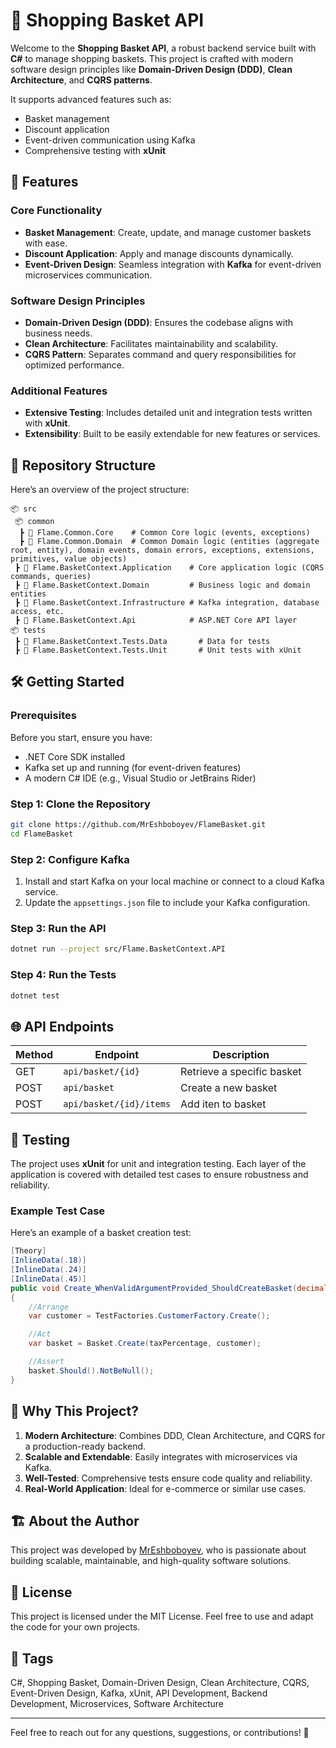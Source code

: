 # 🛒 Shopping Basket API  

Welcome to the **Shopping Basket API**, a robust backend service built with **C#** to manage shopping baskets. This project is crafted with modern software design principles like **Domain-Driven Design (DDD)**, **Clean Architecture**, and **CQRS patterns**.  

It supports advanced features such as:  
- Basket management  
- Discount application  
- Event-driven communication using Kafka  
- Comprehensive testing with **xUnit**  

## 🚀 Features  
### Core Functionality  
- **Basket Management**: Create, update, and manage customer baskets with ease.  
- **Discount Application**: Apply and manage discounts dynamically.  
- **Event-Driven Design**: Seamless integration with **Kafka** for event-driven microservices communication.  

### Software Design Principles  
- **Domain-Driven Design (DDD)**: Ensures the codebase aligns with business needs.  
- **Clean Architecture**: Facilitates maintainability and scalability.  
- **CQRS Pattern**: Separates command and query responsibilities for optimized performance.  

### Additional Features  
- **Extensive Testing**: Includes detailed unit and integration tests written with **xUnit**.  
- **Extensibility**: Built to be easily extendable for new features or services.  

## 📂 Repository Structure  
Here’s an overview of the project structure:  

```
📦 src
 📦 common
  ┣ 📂 Flame.Common.Core    # Common Core logic (events, exceptions)
  ┣ 📂 Flame.Common.Domain  # Common Domain logic (entities (aggregate root, entity), domain events, domain errors, exceptions, extensions, primitives, value objects)  
 ┣ 📂 Flame.BasketContext.Application    # Core application logic (CQRS commands, queries)  
 ┣ 📂 Flame.BasketContext.Domain         # Business logic and domain entities  
 ┣ 📂 Flame.BasketContext.Infrastructure # Kafka integration, database access, etc.  
 ┣ 📂 Flame.BasketContext.Api            # ASP.NET Core API layer  
📦 tests  
 ┣ 📂 Flame.BasketContext.Tests.Data       # Data for tests  
 ┣ 📂 Flame.BasketContext.Tests.Unit       # Unit tests with xUnit
```  

## 🛠 Getting Started  

### Prerequisites  
Before you start, ensure you have:  
- .NET Core SDK installed  
- Kafka set up and running (for event-driven features)  
- A modern C# IDE (e.g., Visual Studio or JetBrains Rider)  

### Step 1: Clone the Repository  
```bash  
git clone https://github.com/MrEshboboyev/FlameBasket.git  
cd FlameBasket
```  

### Step 2: Configure Kafka  
1. Install and start Kafka on your local machine or connect to a cloud Kafka service.  
2. Update the `appsettings.json` file to include your Kafka configuration.  

### Step 3: Run the API  
```bash  
dotnet run --project src/Flame.BasketContext.API  
```  

### Step 4: Run the Tests  
```bash  
dotnet test  
```  

## 🌐 API Endpoints  

| Method | Endpoint                | Description                           |  
|--------|-------------------------|---------------------------------------|  
| GET    | `api/basket/{id}`       | Retrieve a specific basket            |  
| POST   | `api/basket`            | Create a new basket                   |  
| POST   | `api/basket/{id}/items` | Add iten to basket                    | 

## 🧪 Testing  
The project uses **xUnit** for unit and integration testing. Each layer of the application is covered with detailed test cases to ensure robustness and reliability.  

### Example Test Case  
Here’s an example of a basket creation test:  
```csharp  
[Theory]
[InlineData(.18)]
[InlineData(.24)]
[InlineData(.45)]
public void Create_WhenValidArgumentProvided_ShouldCreateBasket(decimal taxPercentage)
{
    //Arrange
    var customer = TestFactories.CustomerFactory.Create();

    //Act
    var basket = Basket.Create(taxPercentage, customer);

    //Assert
    basket.Should().NotBeNull();
}
```  

## 🌟 Why This Project?  
1. **Modern Architecture**: Combines DDD, Clean Architecture, and CQRS for a production-ready backend.  
2. **Scalable and Extendable**: Easily integrates with microservices via Kafka.  
3. **Well-Tested**: Comprehensive tests ensure code quality and reliability.  
4. **Real-World Application**: Ideal for e-commerce or similar use cases.  

## 🏗 About the Author  
This project was developed by [MrEshboboyev](https://github.com/MrEshboboyev), who is passionate about building scalable, maintainable, and high-quality software solutions.  

## 📄 License  
This project is licensed under the MIT License. Feel free to use and adapt the code for your own projects.  

## 🔖 Tags  
C#, Shopping Basket, Domain-Driven Design, Clean Architecture, CQRS, Event-Driven Design, Kafka, xUnit, API Development, Backend Development, Microservices, Software Architecture  

---  

Feel free to reach out for any questions, suggestions, or contributions! 🚀 
